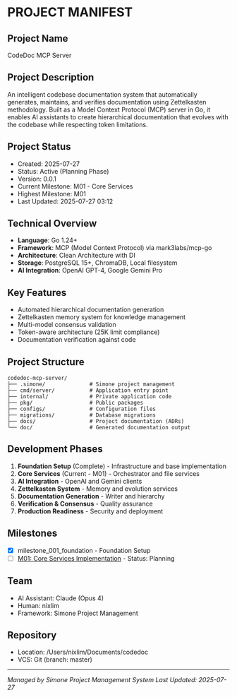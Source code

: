 # PROJECT MANIFEST

## Project Name
CodeDoc MCP Server

## Project Description
An intelligent codebase documentation system that automatically generates, maintains, and verifies documentation using Zettelkasten methodology. Built as a Model Context Protocol (MCP) server in Go, it enables AI assistants to create hierarchical documentation that evolves with the codebase while respecting token limitations.

## Project Status
- Created: 2025-07-27
- Status: Active (Planning Phase)
- Version: 0.0.1
- Current Milestone: M01 - Core Services
- Highest Milestone: M01
- Last Updated: 2025-07-27 03:12

## Technical Overview
- **Language**: Go 1.24+
- **Framework**: MCP (Model Context Protocol) via mark3labs/mcp-go
- **Architecture**: Clean Architecture with DI
- **Storage**: PostgreSQL 15+, ChromaDB, Local filesystem
- **AI Integration**: OpenAI GPT-4, Google Gemini Pro

## Key Features
- Automated hierarchical documentation generation
- Zettelkasten memory system for knowledge management
- Multi-model consensus validation
- Token-aware architecture (25K limit compliance)
- Documentation verification against code

## Project Structure
```
codedoc-mcp-server/
├── .simone/              # Simone project management
├── cmd/server/           # Application entry point
├── internal/             # Private application code
├── pkg/                  # Public packages
├── configs/              # Configuration files
├── migrations/           # Database migrations
├── docs/                 # Project documentation (ADRs)
└── doc/                  # Generated documentation output
```

## Development Phases
1. **Foundation Setup** (Complete) - Infrastructure and base implementation
2. **Core Services** (Current - M01) - Orchestrator and file services
3. **AI Integration** - OpenAI and Gemini clients
4. **Zettelkasten System** - Memory and evolution services
5. **Documentation Generation** - Writer and hierarchy
6. **Verification & Consensus** - Quality assurance
7. **Production Readiness** - Security and deployment

## Milestones
- [x] milestone_001_foundation - Foundation Setup
- [ ] [M01: Core Services Implementation](02_REQUIREMENTS/M01_Core_Services/M01_milestone_meta.md) - Status: Planning

## Team
- AI Assistant: Claude (Opus 4)
- Human: nixlim
- Framework: Simone Project Management

## Repository
- Location: /Users/nixlim/Documents/codedoc
- VCS: Git (branch: master)

---
*Managed by Simone Project Management System*
*Last Updated: 2025-07-27*
